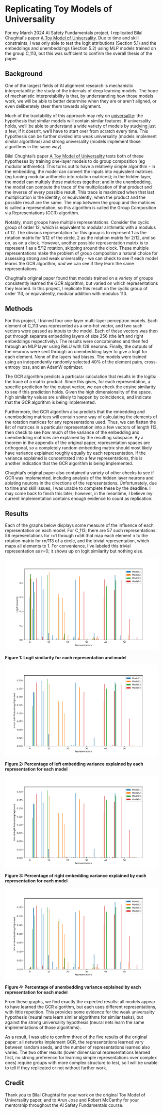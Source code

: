 # Replicating Toy Models of Universality

For my March 2024 AI Safety Fundamentals project, I replicated Bilal Chughtai's paper [A Toy Model of Universality](https://arxiv.org/pdf/2302.03025). Due to time and skill constraints, I was only able to test the logit attributions (Section 5.1) and the embeddings and unembeddings (Section 5.2) using MLP models trained on the group C_113, but this was sufficient to confirm the overall thesis of the paper.

## Background

One of the largest fields of AI alignment research is mechanistic interpretability: the study of the internals of deep learning models. The hope of mechanistic interpretability is that, by understanding how those models work, we will be able to better determine when they are or aren’t aligned, or even deliberately steer them towards alignment.

Much of the tractability of this approach may rely on [universality](https://distill.pub/2020/circuits/zoom-in/#claim-3): the hypothesis that similar models will contain similar features. If universality holds, we’ll be able to understand a wide variety of models by studying just a few; if it doesn’t, we’ll have to start over from scratch every time. This hypothesis can be further divided into weak universality (models implement similar algorithms) and strong universality (models implement those algorithms in the same way).

Bilal Chughtai’s paper [A Toy Model of Universality](https://arxiv.org/pdf/2302.03025) tests both of these hypotheses by training one-layer models to do group composition (eg modular arithmetic). This turns out to have a relatively simple algorithm - in the embedding, the model can convert the inputs into equivalent matrices (eg turning modular arithmetic into rotation matrices); in the hidden layer, the model can multiply those matrices together; and in the unembedding, the model can compute the trace of the multiplication of that product and the inverse of every possible result. This trace is maximized when that last multiplication is the identity, or equivalently, when the product and the possible result are the same. The map between the group and the matrices is called a representation, so this algorithm is called the Group Composition via Representations (GCR) algorithm.

Notably, most groups have multiple representations. Consider the cyclic group of order 12, which is equivalent to modular arithmetic with a modulus of 12. The obvious representation for this group is to represent 1 as the rotation matrix for 1/12 of the circle, 2 as the rotation matrix for 2/12, and so on, as on a clock. However, another possible representation matrix is to represent 1 as a 5/12 rotation, skipping around the clock. These multiple representations make the problem of group composition a natural choice for assessing strong and weak universality - we can check to see if each model learns the GCR algorithm, *and* we can see if they learn the same representations.

Chughtai’s original paper found that models trained on a variety of groups consistently learned the GCR algorithm, but varied on which representations they learned. In this project, I replicate this result on the cyclic group of order 113, or equivalently, modular addition with modulus 113.

## Methods

For this project, I trained four one-layer multi-layer perceptron models. Each element of C_113 was represented as a one-hot vector, and two such vectors were passed as inputs to the model. Each of these vectors was then put through separate embedding layers of size 256 (the left and right embeddings respectively). The results were concatenated and then fed through an MLP layer using ReLU with 128 neurons. Finally, the outputs of the neurons were sent through an unembedding layer to give a logit for each element. None of the layers had biases. The models were trained using an independently randomly selected 40% of the element pairs, cross-entropy loss, and an AdamW optimizer.

The GCR algorithm predicts a particular calculation that results in the logits: the trace of a matrix product. Since this gives, for each representation, a specific prediction for the output vector, we can check the cosine similarity to see if this prediction holds. Given the high dimensionality of the space, high similarity values are unlikely to happen by coincidence, and indicate that the GCR algorithm is being implemented.

Furthermore, the GCR algorithm also predicts that the embedding and unembedding matrices will contain some way of calculating the elements of the rotation matrices for any representations used. Thus, we can flatten the list of matrices in a particular representation into a few vectors of length 113, then check to see how much of the variance of the embedding and unembedding matrices are explained by the resulting subspace. By a theorem in the appendix of the original paper, representation spaces are orthogonal, so a completely random embedding matrix should most likely have variance explained roughly equally by each representation. If the variance explained is concentrated into a few representations, this is another indication that the GCR algorithm is being implemented.

Chughtai’s original paper also contained a variety of other checks to see if GCR was implemented, including analysis of the hidden layer neurons and ablating neurons in the directions of the representations. Unfortunately, due to time and skill issues, I was unable to complete these by the deadline. I may come back to finish this later; however, in the meantime, I believe my current implementation contains enough evidence to count as replication.

## Results

Each of the graphs below displays some measure of the influence of each representation on each model. For C_113, there are 57 such representations: 56 representations for r=1 through r=56 that map each element n to the rotation matrix for rn/113 of a circle, and the trivial representation, which maps all elements to 1. For convenience, I’ve labeled this trivial representation as r=0; it shows up on logit similarity but nothing else.

![logit similarity](./logits.png)

**Figure 1: Logit similarity for each representation and model**

![left embedding variance](./lefts.png)

**Figure 2: Percentage of left embedding variance explained by each representation for each model**

![right embedding variance](./rights.png)

**Figure 3: Percentage of right embedding variance explained by each representation for each model**

![unembedding variance](./outs.png)

**Figure 4: Percentage of unembedding variance explained by each representation for each model**

From these graphs, we find exactly the expected results: all models appear to have learned the GCR algorithm, but each uses different representations, with little repetition. This provides some evidence for the weak universality hypothesis (neural nets learn similar algorithms for similar tasks), but against the strong universality hypothesis (neural nets learn the same implementations of those algorithms).

As a result, I was able to confirm three of the five results of the original paper: all networks implement GCR, the representations learned vary between random seeds, and the number of representations learned also varies. The two other results (lower dimensional representations learned first, no strong preference for learning simple representations over complex ones) require groups with more complex structure to test, so I will be unable to tell if they replicated or not without further work.

## Credit

Thank you to Bilal Chughtai for your work on the original Toy Model of Universality paper, and to Arun Jose and Robert McCarthy for your mentorship throughout the AI Safety Fundamentals course.
